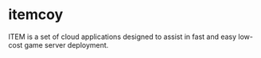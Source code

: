# itemcoy

ITEM is a set of cloud applications designed to assist in fast and easy low-cost game server deployment.
